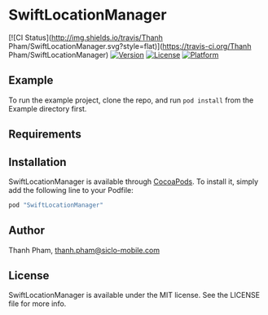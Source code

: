 # SwiftLocationManager

[![CI Status](http://img.shields.io/travis/Thanh Pham/SwiftLocationManager.svg?style=flat)](https://travis-ci.org/Thanh Pham/SwiftLocationManager)
[![Version](https://img.shields.io/cocoapods/v/SwiftLocationManager.svg?style=flat)](http://cocoapods.org/pods/SwiftLocationManager)
[![License](https://img.shields.io/cocoapods/l/SwiftLocationManager.svg?style=flat)](http://cocoapods.org/pods/SwiftLocationManager)
[![Platform](https://img.shields.io/cocoapods/p/SwiftLocationManager.svg?style=flat)](http://cocoapods.org/pods/SwiftLocationManager)

## Example

To run the example project, clone the repo, and run `pod install` from the Example directory first.

## Requirements

## Installation

SwiftLocationManager is available through [CocoaPods](http://cocoapods.org). To install
it, simply add the following line to your Podfile:

```ruby
pod "SwiftLocationManager"
```

## Author

Thanh Pham, thanh.pham@siclo-mobile.com

## License

SwiftLocationManager is available under the MIT license. See the LICENSE file for more info.
